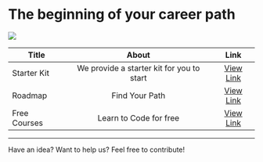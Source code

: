 <h1>The beginning of your career path</h1>
<img src="https://user-images.githubusercontent.com/73097560/115834477-dbab4500-a447-11eb-908a-139a6edaec5c.gif">

| Title       | About      | Link  |
|-------------|:---------:|:-----:|
| Starter Kit | We provide a starter kit for you to start | <a href="https://github.com/SurPathHub/starter-kit/blob/main/resources/starter-kit.md">View Link</a> |
| Roadmap     | Find Your Path | <a href="https://github.com/SurPathHub/starter-kit/tree/main/roadmap">View Link</a> |
| Free Courses | Learn to Code for free | <a href="https://github.com/SurPathHub/starter-kit/blob/main/courses/free-course-list.md">View Link</a> |

<hr />

<p>Have an idea? Want to help us? Feel free to contribute!</p>
